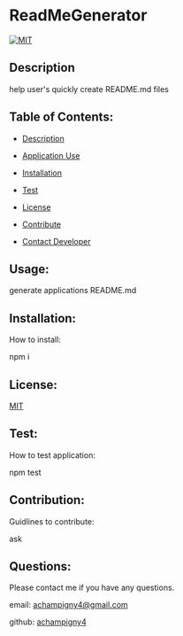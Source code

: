 # ReadMeGenerator
  
  [![MIT](https://img.shields.io/badge/License-MIT-green.svg)](https://opensource.org/licenses/MIT)
  
  ## Description
  
  help user's quickly create README.md files
  
  ## Table of Contents:
 
  * [Description](##Description)

  * [Application Use](##usage)

  * [Installation](##Installation)

  * [Test](##Test)

  * [License](##License)

  * [Contribute](##Contribute)

  * [Contact Developer](##Questions)
  
  ## Usage:

  generate applications README.md

  ## Installation:

  How to install:
  
  npm i
  
  ## License:
  
  [MIT](https://opensource.org/licenses/MIT)

  
  ## Test:

  How to test application:

  npm test
  
  ## Contribution:

  Guidlines to contribute:

  ask

  ## Questions:

  Please contact me if you have any questions.
 
  email: achampigny4@gmail.com
  
  github: [achampigny4](www.github.com/achampigny4)
  
      